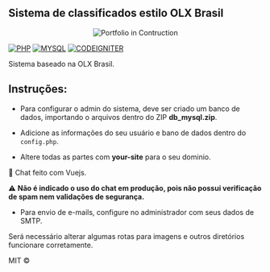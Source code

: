 <p style="text-align: center;">

## Sistema de classificados estilo OLX Brasil

</p>

<p align="center">
  <img src="https://github.com/wiliamvj/Sistema-Classificados/blob/master/screen.png" alt="Portfolio in Contruction" />
</p>

[![PHP](https://img.shields.io/badge/php-5.2-blue)](https://www.php.net/releases/5_2_0.php) [![MYSQL](https://img.shields.io/badge/mysql-5.6.41-orange)](https://dev.mysql.com/doc/relnotes/mysql/5.6/en/news-5-6-41.html) [![CODEIGNITER](https://img.shields.io/badge/codeigniter-3.0.6-red)](https://codeigniter.com/userguide3/installation/upgrade_310.html)

Sistema baseado na OLX Brasil.

## Instruções:

* Para configurar o admin do sistema, deve ser criado um banco de dados, importando o arquivos dentro do ZIP **db_mysql.zip**.

* Adicione as informações do seu usuário e bano de dados dentro do `config.php`.

* Altere todas as partes com **your-site** para o seu dominio.

💬 Chat feito com Vuejs.

⚠️ **Não é indicado o uso do chat em produção, pois não possui verificação de spam nem validações de segurança.**

* Para envio de e-mails, configure no administrador com seus dados de SMTP.

Será necessário alterar algumas rotas para imagens e outros diretórios funcionare corretamente.

MIT ©

